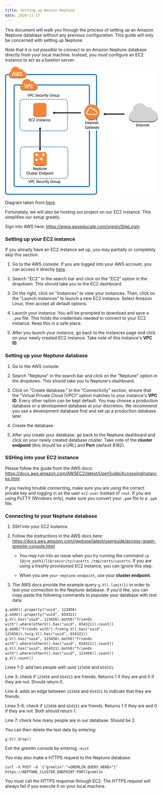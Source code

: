 ```yaml
---
title: Setting up Amazon Neptune
date: 2020-11-17
---
```


This document will walk you through the process of setting up an Amazon Neptune database without any previous configuration. This guide will only be concerned with setting up Neptune.

Note that it is *not possible* to connect to an Amazon Neptune database directly from your local machine. Instead, you must configure an EC2 instance to act as a bastion server:

![pwd](./vpc-ec2-diagram.png)

Diagram taken from [here](https://docs.aws.amazon.com/neptune/latest/userguide/security-vpc.html).

Fortunately, we will also be hosting our project on our EC2 instance. This simplifies our setup greatly.

Sign into AWS here: https://www.awseducate.com/signin/SiteLogin

### Setting up your EC2 instance

If you already have an EC2 instance set up, you may partially or completely skip this section.

1. Go to the AWS console. If you are logged into your AWS account, you can access it directly [here](https://console.aws.amazon.com/console/home).

2. Search "EC2" in the search bar and click on the "EC2" option in the dropdown. This should take you to the EC2 dashboard.

3. On the right, click on "Instances" to view your instances. Then, click on the "Launch instances" to launch a new EC2 instance. Select Amazon Linux, then accept all default options.

4. Launch your instance. You will be prompted to download and save a `.pem` file. This holds the credentials needed to connect to your EC2 instance. Keep this in a safe place.

5. After you launch your instance, go back to the instances page and click on your newly created EC2 instance. Take note of this instance's **VPC ID**.

### Setting up your Neptune database

1. Go to the AWS console.

2. Search "Neptune" in the search bar and click on the "Neptune" option in the dropdown. This should take you to Neptune's dashboard.

3. Click on "Create database." In the "Connectivity" section, ensure that the "Virtual Private Cloud (VPC)" option matches to your instance's **VPC ID**. Every other option can be kept default. You may choose a production database or a development database at your discretion. We recommend you use a development database first and set up a production database later.

4. Create the database.

5. After you create your database, go back to the Neptune dashboard and click on your newly created database cluster. Take note of the **cluster endpoint** (this should be a URL) and **Port** (default 8182).

### SSHing into your EC2 instance

Please follow the guide from the AWS docs: https://docs.aws.amazon.com/AWSEC2/latest/UserGuide/AccessingInstances.html

If you having trouble connecting, make sure you are using the correct private key and logging in as the user `ec2-user` instead of `root`. If you are using PuTTY (Windows only), make sure you convert your `.pem` file to a `.ppk` file.

### Connecting to your Neptune database 

1. SSH into your EC2 instance.

2. Follow the instructions in the AWS docs here: https://docs.aws.amazon.com/neptune/latest/userguide/access-graph-gremlin-console.html

   - You may run into an issue when you try running the command `cp {@jre_path}/lib/security/cacerts /tmp/certs/cacerts`. If you are using a freshly provisioned EC2 instance, you can ignore this step.

   - When you see `your-neptune-endpoint`, use your **cluster endpoint**.
   
3. The AWS docs provide the example query `g.V().limit(1)` in order to test your connection to the Neptune database. If you'd like, you can copy paste the following commands to populate your database with test data:

```
g.addV().property("uuid", 123456)
g.addV().property("uuid", 654321)
g.V().has("uuid", 123456).bothE("friends with").where(otherV().has("uuid", 654321)).count()
g.addE("friends with").from(g.V().has("uuid", 123456)).to(g.V().has("uuid", 654321))
g.V().has("uuid", 123456).bothE("friends with").where(otherV().has("uuid", 654321)).count()
g.V().has("uuid", 654321).bothE("friends with").where(otherV().has("uuid", 123456)).count()
g.V().count()
```

Lines 1-2: add two people with uuid `123456` and `654321`.

Line 3: check if `123456` and `654321` are friends. Returns 1 if they are and 0 if they are not. Should return 0.

Line 4: adds an edge between `123456` and `654321` to indicate that they are friends.

Lines 5-6: check if `123456` and `654321` are friends. Returns 1 if they are and 0 if they are not. Both should return 1.

Line 7: check how many people are in our database. Should be 2.

You can then delete the test data by entering:

```
g.V().drop()
```

Exit the gremlin console by entering `:exit`

You may also make a HTTPS request to the Neptune database:
```
curl -X POST -d '{"gremlin":"<GREMLIN_QUERY_HERE>"}' https://NEPTUNE_CLUSTER_ENDPOINT:PORT/gremlin
```

You must call the HTTPS response through EC2. The HTTPS request will always fail if you execute it on your local machine.
